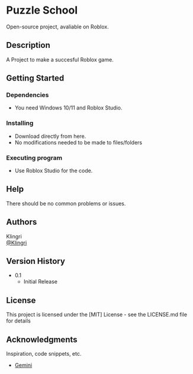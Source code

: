 # Puzzle School

Open-source project, avaliable on Roblox.

## Description

A Project to make a succesful Roblox game.

## Getting Started

### Dependencies

* You need Windows 10/11 and Roblox Studio.

### Installing

* Download directly from here.
* No modifications needed to be made to files/folders

### Executing program

* Use Roblox Studio for the code.

## Help

There should be no common problems or issues.

## Authors

Klingri  
[@Klingri](https://github.com/Klingri)

## Version History

* 0.1
    * Initial Release

## License

This project is licensed under the [MIT] License - see the LICENSE.md file for details

## Acknowledgments

Inspiration, code snippets, etc.
* [Gemini](https://gemini.google.com/app)
